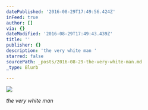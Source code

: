 ```yaml
---
datePublished: '2016-08-29T17:49:56.424Z'
inFeed: true
author: []
via: {}
dateModified: '2016-08-29T17:49:43.439Z'
title: ''
publisher: {}
description: 'the very white man '
starred: false
sourcePath: _posts/2016-08-29-the-very-white-man.md
_type: Blurb

---
```

![](https://the-grid-user-content.s3-us-west-2.amazonaws.com/456b072e-dad5-48f2-99a8-fe5fc31813de.jpg)

_the very white man_